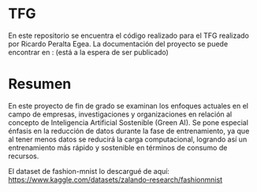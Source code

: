 # TFG

En este repositorio se encuentra el código realizado para el TFG realizado por Ricardo Peralta Egea.
La documentación del proyecto se puede encontrar en : (está a la espera de ser publicado)

# Resumen
En este proyecto de fin de grado se examinan los enfoques actuales en el campo de empresas, investigaciones y organizaciones en relación al concepto de Inteligencia Artificial Sostenible (Green AI). Se pone especial énfasis en la reducción de datos durante la fase de entrenamiento, ya que al tener menos datos se reducirá la carga computacional, logrando así un entrenamiento más rápido y sostenible en términos de consumo de recursos.

El dataset de fashion-mnist lo descargué de aquí:
https://www.kaggle.com/datasets/zalando-research/fashionmnist
